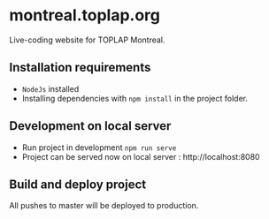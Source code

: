 # montreal.toplap.org

Live-coding website for TOPLAP Montreal.

## Installation requirements

- `NodeJs` installed
- Installing dependencies with `npm install` in the project folder.

## Development on local server

- Run project in development `npm run serve`
- Project can be served now on local server : http://localhost:8080

## Build and deploy project

All pushes to master will be deployed to production.
